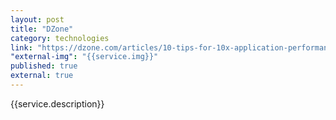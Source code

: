 ```yaml
---
layout: post
title: "DZone"
category: technologies
link: "https://dzone.com/articles/10-tips-for-10x-application-performance"
"external-img": "{{service.img}}"
published: true
external: true
---
```

<p>
{{service.description}}</p>